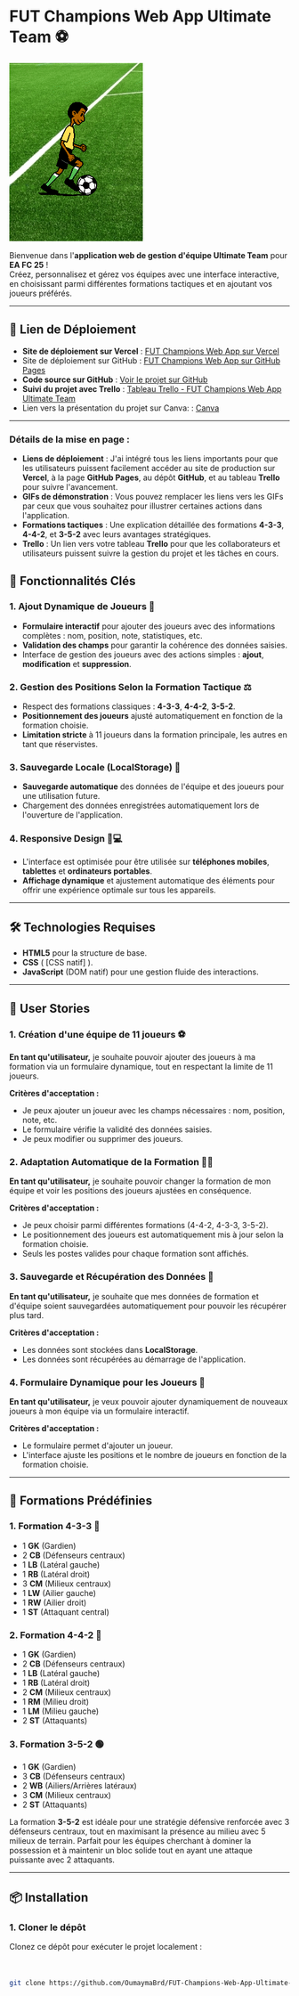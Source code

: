 # FUT Champions Web App Ultimate Team ⚽
![Football Player](assets/images/player_footbal.gif)

Bienvenue dans l'**application web de gestion d'équipe Ultimate Team** pour **EA FC 25** !  
Créez, personnalisez et gérez vos équipes avec une interface interactive, en choisissant parmi différentes formations tactiques et en ajoutant vos joueurs préférés.

---

## 🚀 Lien de Déploiement

- **Site de déploiement sur Vercel** : [FUT Champions Web App sur Vercel](https://fut-champions-web-app-ultimate-team-five.vercel.app/)
- Site de déploiement sur GitHub  : [FUT Champions Web App sur GitHub Pages](https://oumaymabrd.github.io/FUT-Champions-Web-App-Ultimate-Team/)
- **Code source sur GitHub** : [Voir le projet sur GitHub](https://github.com/OumaymaBrd/FUT-Champions-Web-App-Ultimate-Team)
- **Suivi du projet avec Trello** : [Tableau Trello - FUT Champions Web App Ultimate Team](https://trello.com/b/28II8Lkp/fut-champions-web-app-ultimate-team)
- Lien vers la présentation du projet sur Canva:  : [Canva](https://www.canva.com/design/DAGX34Vy7ac/uEA9sEi3M1QcXetf4esEhA/edit)

---


### Détails de la mise en page :
- **Liens de déploiement** : J'ai intégré tous les liens importants pour que les utilisateurs puissent facilement accéder au site de production sur **Vercel**, à la page **GitHub Pages**, au dépôt **GitHub**, et au tableau **Trello** pour suivre l'avancement.
- **GIFs de démonstration** : Vous pouvez remplacer les liens vers les GIFs par ceux que vous souhaitez pour illustrer certaines actions dans l'application.
- **Formations tactiques** : Une explication détaillée des formations **4-3-3**, **4-4-2**, et **3-5-2** avec leurs avantages stratégiques.
- **Trello** : Un lien vers votre tableau **Trello** pour que les collaborateurs et utilisateurs puissent suivre la gestion du projet et les tâches en cours.



## 🚀 Fonctionnalités Clés

### 1. **Ajout Dynamique de Joueurs** 📝
- **Formulaire interactif** pour ajouter des joueurs avec des informations complètes : nom, position, note, statistiques, etc.
- **Validation des champs** pour garantir la cohérence des données saisies.
- Interface de gestion des joueurs avec des actions simples : **ajout**, **modification** et **suppression**.

### 2. **Gestion des Positions Selon la Formation Tactique** ⚖️
- Respect des formations classiques : **4-3-3**, **4-4-2**, **3-5-2**.
- **Positionnement des joueurs** ajusté automatiquement en fonction de la formation choisie.
- **Limitation stricte** à 11 joueurs dans la formation principale, les autres en tant que réservistes.

### 3. **Sauvegarde Locale (LocalStorage)** 💾
- **Sauvegarde automatique** des données de l'équipe et des joueurs pour une utilisation future.
- Chargement des données enregistrées automatiquement lors de l'ouverture de l'application.

### 4. **Responsive Design 📱💻**
- L'interface est optimisée pour être utilisée sur **téléphones mobiles**, **tablettes** et **ordinateurs portables**.
- **Affichage dynamique** et ajustement automatique des éléments pour offrir une expérience optimale sur tous les appareils.

---

## 🛠️ Technologies Requises

- **HTML5** pour la structure de base.
- **CSS** ( [CSS natif] ).
- **JavaScript** (DOM natif) pour une gestion fluide des interactions.

---

## 📖 User Stories

### 1. **Création d'une équipe de 11 joueurs** ⚽
**En tant qu'utilisateur,** je souhaite pouvoir ajouter des joueurs à ma formation via un formulaire dynamique, tout en respectant la limite de 11 joueurs.

**Critères d'acceptation :**
- Je peux ajouter un joueur avec les champs nécessaires : nom, position, note, etc.
- Le formulaire vérifie la validité des données saisies.
- Je peux modifier ou supprimer des joueurs.

### 2. **Adaptation Automatique de la Formation** 🧑‍🏫
**En tant qu'utilisateur,** je souhaite pouvoir changer la formation de mon équipe et voir les positions des joueurs ajustées en conséquence.

**Critères d'acceptation :**
- Je peux choisir parmi différentes formations (4-4-2, 4-3-3, 3-5-2).
- Le positionnement des joueurs est automatiquement mis à jour selon la formation choisie.
- Seuls les postes valides pour chaque formation sont affichés.

### 3. **Sauvegarde et Récupération des Données** 💾
**En tant qu'utilisateur,** je souhaite que mes données de formation et d'équipe soient sauvegardées automatiquement pour pouvoir les récupérer plus tard.

**Critères d'acceptation :**
- Les données sont stockées dans **LocalStorage**.
- Les données sont récupérées au démarrage de l'application.

### 4. **Formulaire Dynamique pour les Joueurs** 👥
**En tant qu'utilisateur,** je veux pouvoir ajouter dynamiquement de nouveaux joueurs à mon équipe via un formulaire interactif.

**Critères d'acceptation :**
- Le formulaire permet d'ajouter un joueur.
- L'interface ajuste les positions et le nombre de joueurs en fonction de la formation choisie.

---

## 📑 Formations Prédéfinies

### **1. Formation 4-3-3** 🔵
- 1 **GK** (Gardien)
- 2 **CB** (Défenseurs centraux)
- 1 **LB** (Latéral gauche)
- 1 **RB** (Latéral droit)
- 3 **CM** (Milieux centraux)
- 1 **LW** (Ailier gauche)
- 1 **RW** (Ailier droit)
- 1 **ST** (Attaquant central)

### **2. Formation 4-4-2** 🔴
- 1 **GK** (Gardien)
- 2 **CB** (Défenseurs centraux)
- 1 **LB** (Latéral gauche)
- 1 **RB** (Latéral droit)
- 2 **CM** (Milieux centraux)
- 1 **RM** (Milieu droit)
- 1 **LM** (Milieu gauche)
- 2 **ST** (Attaquants)

### **3. Formation 3-5-2** 🟢
- 1 **GK** (Gardien)
- 3 **CB** (Défenseurs centraux)
- 2 **WB** (Ailiers/Arrières latéraux)
- 3 **CM** (Milieux centraux)
- 2 **ST** (Attaquants)

La formation **3-5-2** est idéale pour une stratégie défensive renforcée avec 3 défenseurs centraux, tout en maximisant la présence au milieu avec 5 milieux de terrain. Parfait pour les équipes cherchant à dominer la possession et à maintenir un bloc solide tout en ayant une attaque puissante avec 2 attaquants.

---

## 📦 Installation

### 1. Cloner le dépôt
Clonez ce dépôt pour exécuter le projet localement :

```bash


git clone https://github.com/OumaymaBrd/FUT-Champions-Web-App-Ultimate-Team.git



